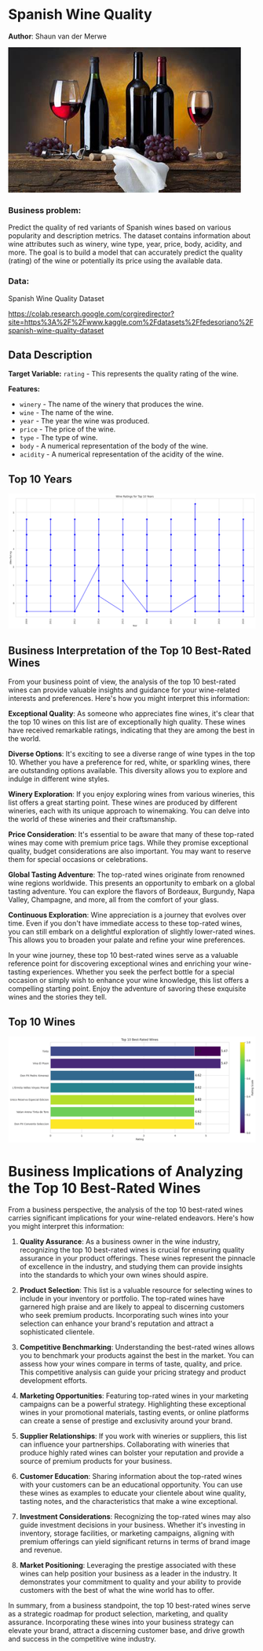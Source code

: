 # Spanish Wine Quality

**Author**: Shaun van der Merwe


![Alt Text](https://github.com/Shaunnero/EDA_UMUZI/blob/main/OIP.jfif)



### Business problem:

 Predict the quality of red variants of Spanish wines based on various popularity and description metrics. The dataset contains information about wine attributes such as winery, wine type, year, price, body, acidity, and more. The goal is to build a model that can accurately predict the quality (rating) of the wine or potentially its price using the available data.

### Data:
Spanish Wine Quality Dataset

https://colab.research.google.com/corgiredirector?site=https%3A%2F%2Fwww.kaggle.com%2Fdatasets%2Ffedesoriano%2Fspanish-wine-quality-dataset


## Data Description

**Target Variable:** `rating` - This represents the quality rating of the wine.

**Features:**
- `winery` - The name of the winery that produces the wine.
- `wine` - The name of the wine.
- `year` - The year the wine was produced.
- `price` - The price of the wine.
- `type` - The type of wine.
- `body` - A numerical representation of the body of the wine.
- `acidity` - A numerical representation of the acidity of the wine.


## Top 10 Years

![Alt Text](https://github.com/Shaunnero/EDA_UMUZI/blob/main/download.png)

## Business Interpretation of the Top 10 Best-Rated Wines

From your business point of view, the analysis of the top 10 best-rated wines can provide valuable insights and guidance for your wine-related interests and preferences. Here's how you might interpret this information:

**Exceptional Quality**: As someone who appreciates fine wines, it's clear that the top 10 wines on this list are of exceptionally high quality. These wines have received remarkable ratings, indicating that they are among the best in the world.

**Diverse Options**: It's exciting to see a diverse range of wine types in the top 10. Whether you have a preference for red, white, or sparkling wines, there are outstanding options available. This diversity allows you to explore and indulge in different wine styles.

**Winery Exploration**: If you enjoy exploring wines from various wineries, this list offers a great starting point. These wines are produced by different wineries, each with its unique approach to winemaking. You can delve into the world of these wineries and their craftsmanship.

**Price Consideration**: It's essential to be aware that many of these top-rated wines may come with premium price tags. While they promise exceptional quality, budget considerations are also important. You may want to reserve them for special occasions or celebrations.

**Global Tasting Adventure**: The top-rated wines originate from renowned wine regions worldwide. This presents an opportunity to embark on a global tasting adventure. You can explore the flavors of Bordeaux, Burgundy, Napa Valley, Champagne, and more, all from the comfort of your glass.

**Continuous Exploration**: Wine appreciation is a journey that evolves over time. Even if you don't have immediate access to these top-rated wines, you can still embark on a delightful exploration of slightly lower-rated wines. This allows you to broaden your palate and refine your wine preferences.

In your wine journey, these top 10 best-rated wines serve as a valuable reference point for discovering exceptional wines and enriching your wine-tasting experiences. Whether you seek the perfect bottle for a special occasion or simply wish to enhance your wine knowledge, this list offers a compelling starting point. Enjoy the adventure of savoring these exquisite wines and the stories they tell.


## Top 10 Wines

![Alt Text](https://github.com/Shaunnero/EDA_UMUZI/blob/main/download%20(1).png)

# Business Implications of Analyzing the Top 10 Best-Rated Wines

From a business perspective, the analysis of the top 10 best-rated wines carries significant implications for your wine-related endeavors. Here's how you might interpret this information:

1. **Quality Assurance**: As a business owner in the wine industry, recognizing the top 10 best-rated wines is crucial for ensuring quality assurance in your product offerings. These wines represent the pinnacle of excellence in the industry, and studying them can provide insights into the standards to which your own wines should aspire.

2. **Product Selection**: This list is a valuable resource for selecting wines to include in your inventory or portfolio. The top-rated wines have garnered high praise and are likely to appeal to discerning customers who seek premium products. Incorporating such wines into your selection can enhance your brand's reputation and attract a sophisticated clientele.

3. **Competitive Benchmarking**: Understanding the best-rated wines allows you to benchmark your products against the best in the market. You can assess how your wines compare in terms of taste, quality, and price. This competitive analysis can guide your pricing strategy and product development efforts.

4. **Marketing Opportunities**: Featuring top-rated wines in your marketing campaigns can be a powerful strategy. Highlighting these exceptional wines in your promotional materials, tasting events, or online platforms can create a sense of prestige and exclusivity around your brand.

5. **Supplier Relationships**: If you work with wineries or suppliers, this list can influence your partnerships. Collaborating with wineries that produce highly rated wines can bolster your reputation and provide a source of premium products for your business.

6. **Customer Education**: Sharing information about the top-rated wines with your customers can be an educational opportunity. You can use these wines as examples to educate your clientele about wine quality, tasting notes, and the characteristics that make a wine exceptional.

7. **Investment Considerations**: Recognizing the top-rated wines may also guide investment decisions in your business. Whether it's investing in inventory, storage facilities, or marketing campaigns, aligning with premium offerings can yield significant returns in terms of brand image and revenue.

8. **Market Positioning**: Leveraging the prestige associated with these wines can help position your business as a leader in the industry. It demonstrates your commitment to quality and your ability to provide customers with the best of what the wine world has to offer.

In summary, from a business standpoint, the top 10 best-rated wines serve as a strategic roadmap for product selection, marketing, and quality assurance. Incorporating these wines into your business strategy can elevate your brand, attract a discerning customer base, and drive growth and success in the competitive wine industry.



